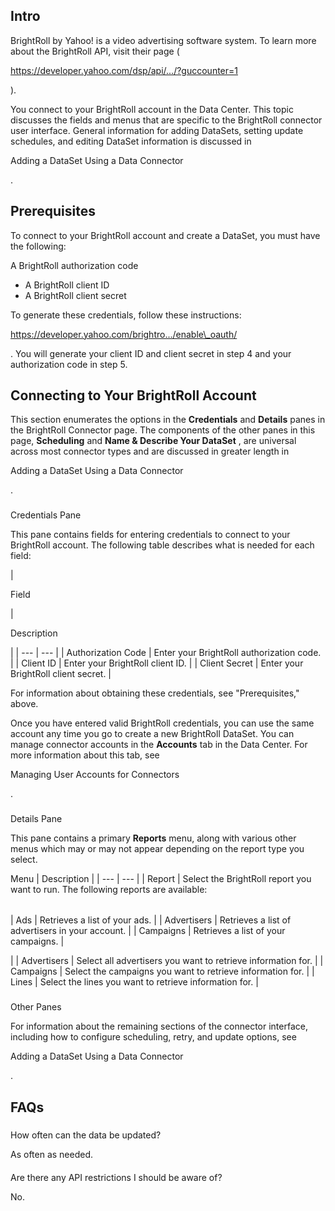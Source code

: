 

Intro
-------

BrightRoll by Yahoo! is a video advertising software system. To learn more about the BrightRoll API, visit their page (

https://developer.yahoo.com/dsp/api/.../?guccounter=1

).


 You connect to your BrightRoll account in the Data Center. This topic discusses the fields and menus that are specific to the BrightRoll connector user interface. General information for adding DataSets, setting update schedules, and editing DataSet information is discussed in

Adding a DataSet Using a Data Connector

.


 Prerequisites
---------------

To connect to your BrightRoll account and create a DataSet, you must have the following:

 A BrightRoll authorization code
* A BrightRoll client ID
* A BrightRoll client secret

To generate these credentials, follow these instructions:

https://developer.yahoo.com/brightro.../enable\_oauth/

. You will generate your client ID and client secret in step 4 and your authorization code in step 5.


 Connecting to Your BrightRoll Account
---------------------------------------


 This section enumerates the options in the
 **Credentials**
 and
 **Details**
 panes in the BrightRoll Connector page. The components of the other panes in this page,
 **Scheduling**
 and
 **Name & Describe Your DataSet**
 , are universal across most connector types and are discussed in greater length in

Adding a DataSet Using a Data Connector

.


###

Credentials Pane


 This pane contains fields for entering credentials to connect to your BrightRoll account. The following table describes what is needed for each field:


|

Field

|

Description

|
| --- | --- |
|
 Authorization Code
  |
 Enter your BrightRoll authorization code.
  |
|
 Client ID
  |
 Enter your BrightRoll client ID.
  |
|
 Client Secret
  |
 Enter your BrightRoll client secret.
  |

For information about obtaining these credentials, see "Prerequisites," above.

Once you have entered valid BrightRoll credentials, you can use the same account any time you go to create a new BrightRoll DataSet. You can manage connector accounts in the
 **Accounts**
 tab in the Data Center. For more information about this tab, see

Managing User Accounts for Connectors

.


###
 Details Pane

This pane contains a primary
 **Reports**
 menu, along with various other menus which may or may not appear depending on the report type you select.


 Menu
  |
 Description
  |
| --- | --- |
|
 Report
  |
 Select the BrightRoll report you want to run. The following reports are available:


|  |  |
| --- | --- |
|
 Ads
  |
 Retrieves a list of your ads.
  |
|
 Advertisers
  |
 Retrieves a list of advertisers in your account.
  |
|
 Campaigns
  |
 Retrieves a list of your campaigns.
  |

|
|
 Advertisers
  |
 Select all advertisers you want to retrieve information for.
  |
|
 Campaigns
  |
 Select the campaigns you want to retrieve information for.
  |
|
 Lines
  |
 Select the lines you want to retrieve information for.
  |


###
 Other Panes

For information about the remaining sections of the connector interface, including how to configure scheduling, retry, and update options, see

Adding a DataSet Using a Data Connector

.


 FAQs
------


#####
 How often can the data be updated?

As often as needed.

####
 Are there any API restrictions I should be aware of?

No.

